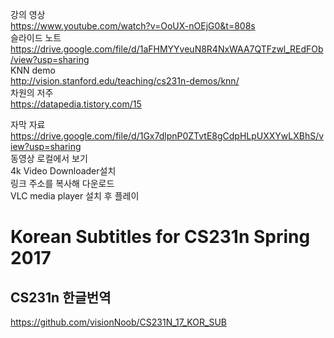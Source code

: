 강의 영상   
https://www.youtube.com/watch?v=OoUX-nOEjG0&t=808s   
슬라이드 노트
https://drive.google.com/file/d/1aFHMYYveuN8R4NxWAA7QTFzwl_REdFOb/view?usp=sharing   
KNN demo   
http://vision.stanford.edu/teaching/cs231n-demos/knn/   
차원의 저주   
https://datapedia.tistory.com/15   



자막 자료   
https://drive.google.com/file/d/1Gx7dlpnP0ZTvtE8gCdpHLpUXXYwLXBhS/view?usp=sharing   
동영상 로컬에서 보기   
4k Video Downloader설치   
링크 주소를 복사해 다운로드   
VLC media player 설치 후 플레이   


# Korean Subtitles for CS231n Spring 2017
## CS231n 한글번역
https://github.com/visionNoob/CS231N_17_KOR_SUB
